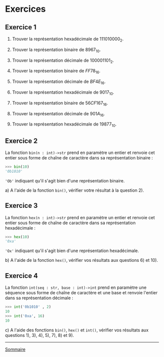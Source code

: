 # Exercices

## Exercice 1

1) Trouver la représentation hexadécimale de $111010000_2$.

2) Trouver la représentation binaire de $8967_{10}$.

3) Trouver la représentation décimale de $100001101_2$.

4) Trouver la représentation binaire de $FF78_{16}$.

5) Trouver la représentation décimale de $BF4E_{16}$.

6) Trouver la représentation hexadécimale de $9017_{10}$.

7) Trouver la représentation binaire de $56CF167_{16}$.

9) Trouver la représentation décimale de $901A_{16}$.

10) Trouver la représentation hexadécimale de $19877_{10}$.

## Exercice 2

La fonction `bin(n : int)->str` prend en paramètre un entier et renvoie cet entier sous forme de chaîne de caractère dans sa représentation binaire :

```python
>>> bin(10)
'0b1010'
```

`'Ob'` indiquant qu'il s'agit bien d'une représentation binaire.

a) A l'aide de la fonction `bin()`, vérifier votre résultat à la question 2).

## Exercice 3 

La fonction `hex(n : int)->str` prend en paramètre un entier et renvoie cet entier sous forme de chaîne de caractère dans sa représentation hexadécimale :

```python
>>> hex(10)
'0xa'
```

`'Ox'` indiquant qu'il s'agit bien d'une représentation hexadécimale.

b) A l'aide de la fonction `hex()`, vérifier vos résultats aux questions 6) et 10).

## Exercice 4

La fonction `int(seq : str, base : int)->int` prend en paramètre une séquence sous forme de chaîne de caractère et une base et renvoie l'entier dans sa représentation décimale :

```python
>>> int('0b1010' , 2)
10
>>> int('0xa', 16)
10
```

c) A l'aide des fonctions `bin()`, `hex()` et `int()`, vérifier vos résultats aux questions 1), 3), 4), 5), 7), 8) et 9).

______________

[Sommaire](./../../README.md)